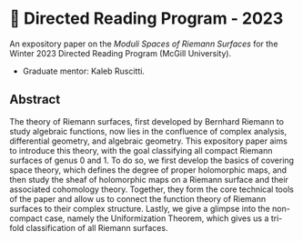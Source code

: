 # :pencil: Directed Reading Program - 2023

An expository paper on the _Moduli Spaces of Riemann Surfaces_ for the Winter 2023 Directed Reading Program (McGill University).
* Graduate mentor: Kaleb Ruscitti.

## Abstract

The theory of Riemann surfaces, first developed by Bernhard Riemann to study algebraic functions, now lies in the confluence of complex analysis, differential geometry, and algebraic geometry. This expository paper aims to introduce this theory, with the goal classifying all compact Riemann surfaces of genus $0$ and $1$. To do so, we first develop the basics of covering space theory, which defines the degree of proper holomorphic maps, and then study the sheaf of holomorphic maps on a Riemann surface and their associated cohomology theory. Together, they form the core technical tools of the paper and allow us to connect the function theory of Riemann surfaces to their complex structure. Lastly, we give a glimpse into the non-compact case, namely the Uniformization Theorem, which gives us a tri-fold classification of all Riemann surfaces.
